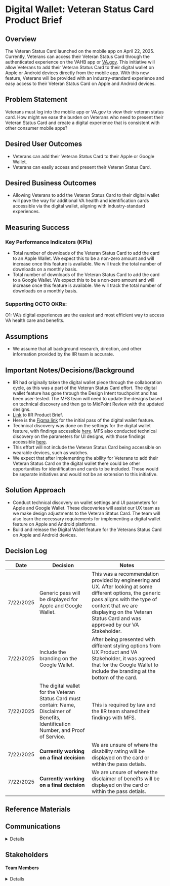 # Digital Wallet: Veteran Status Card Product Brief

## Overview

The Veteran Status Card launched on the mobile app on April 22, 2025\. Currently, Veterans can access their Veteran Status Card through the authenticated experience on the VAHB app or [VA.gov](http://VA.gov). This initiative will allow Veterans to add their Veteran Status Card to their digital wallet on Apple or Android devices directly from the mobile app. With this new feature, Veterans will be provided with an industry-standard experience and easy access to their Veteran Status Card on Apple and Android devices. 

## Problem Statement

Veterans must log into the mobile app or VA.gov to view their veteran status card. How might we ease the burden on Veterans who need to present their Veteran Status Card and create a digital experience that is consistent with other consumer mobile apps?

## Desired User Outcomes

* Veterans can add their Veteran Status Card to their Apple or Google Wallet.   
* Veterans can easily access and present their Veteran Status Card.

## Desired Business Outcomes

* Allowing Veterans to add the Veteran Status Card to their digital wallet will pave the way for additional VA health and identification cards accessible via the digital wallet, aligning with industry-standard experiences.

## Measuring Success

### Key Performance Indicators (KPIs)

* Total number of downloads of the Veteran Status Card to add the card to an Apple Wallet. We expect this to be a non-zero amount and will increase once this feature is available. We will track the total number of downloads on a monthly basis.  
* Total number of downloads of the Veteran Status Card to add the card to a Google Wallet. We expect this to be a non-zero amount and will increase once this feature is available. We will track the total number of downloads on a monthly basis.

### Supporting OCTO OKRs:

O1: VA’s digital experiences are the easiest and most efficient way to access VA health care and benefits.

## Assumptions

* We assume that all background research, direction, and other information provided by the IIR team is accurate.

## Important Notes/Decisions/Background

* IIR had originally taken the digital wallet piece through the collaboration cycle, as this was a part of the Veteran Status Card effort. The digital wallet feature has gone through the Design Intent touchpoint and has been user-tested. The MFS team will need to update the designs based on technical discovery and then go to MidPoint Review with the updated designs.   
* [Link](https://github.com/department-of-veterans-affairs/va.gov-team/blob/master/products/veteran-status/v2-IIR/new-home-and-ux-product-outline.md) to IIR Product Brief.   
* Here is the [Figma link](https://www.figma.com/design/AobGKkBvIiDuYXR2QqkytC/IIR-Veteran-Status?node-id=5067-54707&p=f&t=fYS0DSqs49LlS5pf-0) for the initial pass of the digital wallet feature.   
* Technical discovery was done on the settings for the digital wallet feature, with findings accessible [here](https://github.com/department-of-veterans-affairs/va-mobile-feature-support/issues/415). MFS also conducted technical discovery on the parameters for UI designs, with those findings accessible [here](https://github.com/department-of-veterans-affairs/va-mobile-feature-support/issues/414).   
* This effort will not include the Veteran Status Card being accessible on wearable devices, such as watches.  
* We expect that after implementing the ability for Veterans to add their Veteran Status Card on the digital wallet there could be other opportunities for identification and cards to be included. Those would be separate initiatives and would not be an extension to this initiative. 

## Solution Approach

* Conduct technical discovery on wallet settings and UI parameters for Apple and Google Wallet. These discoveries will assist our UX team as we make design adjustments to the Veteran Status Card. The team will also learn the necessary requirements for implementing a digital wallet feature on Apple and Android platforms.     
* Build and release the Digital Wallet feature for the Veterans Status Card on Apple and Android devices. 

## Decision Log

| Date | Decision | Notes|
| --- | --- | --- | 
|7/22/2025| Generic pass will be displayed for Apple and Google Wallet. |This was a recommendation provided by engineering and UX. After looking at some different options, the generic pass aligns with the type of content that we are displaying on the Veteran Status Card and was approved by our VA Stakeholder.|
|7/22/2025| Include the branding on the Google Wallet. |After being presented with different styling options from UX Product and VA Stakeholder, it was agreed that for the Google Wallet to include the branding at the bottom of the card.|  
|7/22/2025| The digital wallet for the Veteran Status Card must contain: Name, Disclaimer of Benefits, Identification Number, and Proof of Service. |This is required by law and the IIR team shared their findings with MFS.| 
|7/22/2025| **Currently working on a final decision** | We are unsure of where the disability rating will be displayed on the card or within the pass detials.|
|7/22/2025| **Currently working on a final decision** | We are unsure of where the disclaimer of beneifts will be displayed on the card or within the pass detials.|

## Reference Materials

## Communications

<details>

- Team Name: Mobile Feature Support   
- Slack channel: \#mobile-feature-support-public   
- Product POCs:  
  - Michelle Middaugh, VA Product Owner, Mobile Feature Support  
  - Ryan Thurlwell, VA Lead, VA Mobile App
 

</details>

## Stakeholders 

#### Team Members

<details>
   
 - PM: Natalie Gibbons  
 - Engineering: Alex Teal  
 - Design: Natasha Huckleberry




 


